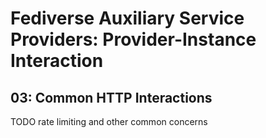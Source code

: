 # Fediverse Auxiliary Service Providers: Provider-Instance Interaction

## 03: Common HTTP Interactions

TODO rate limiting and other common concerns
